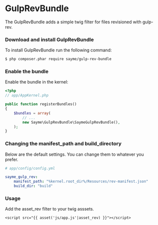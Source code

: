 GulpRevBundle
=======================

The GulpRevBundle adds a simple twig filter for files revisioned with gulp-rev.

### Download and install GulpRevBundle

To install GulpRevBundle run the following command:

``` bash
$ php composer.phar require sayme/gulp-rev-bundle
```

### Enable the bundle

Enable the bundle in the kernel:

``` php
<?php
// app/AppKernel.php

public function registerBundles()
{
    $bundles = array(
        // ...
        new Sayme\GulpRevBundle\SaymeGulpRevBundle(),
    );
}
```

### Changing the manifest_path and build_directory

Below are the default settings. You can change them to whatever you prefer.

``` yaml
# app/config/config.yml

sayme_gulp_rev:
    manifest_path: "%kernel.root_dir%/Resources/rev-manifest.json"
    build_dir: "build"
```

### Usage

Add the asset_rev filter to your twig asssets.

```
<script src="{{ asset('js/app.js'|asset_rev) }}"></script>
```